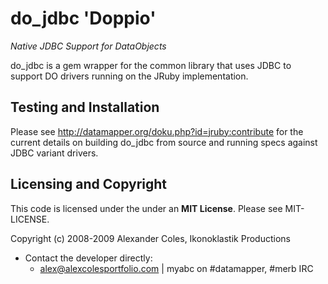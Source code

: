 do_jdbc 'Doppio'
================

*Native JDBC Support for DataObjects*

do_jdbc is a gem wrapper for the common library that uses JDBC to support DO
drivers running on the JRuby implementation.

Testing and Installation
------------------------

Please see <http://datamapper.org/doku.php?id=jruby:contribute> for the current
details on building do_jdbc from source and running specs against JDBC variant
drivers.

Licensing and Copyright
-----------------------

This code is licensed under the under an **MIT License**. Please see
MIT-LICENSE.

Copyright (c) 2008-2009 Alexander Coles, Ikonoklastik Productions


* Contact the developer directly:
   - <alex@alexcolesportfolio.com> | myabc on #datamapper, #merb IRC
